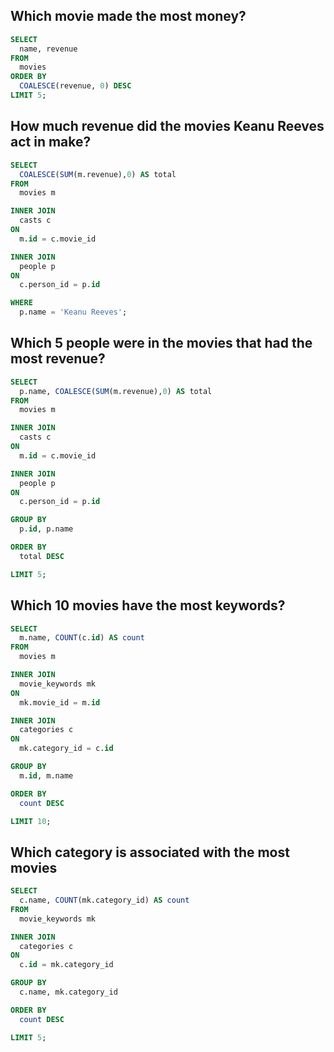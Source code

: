 ## Which movie made the most money?

```sql
SELECT
  name, revenue
FROM
  movies
ORDER BY
  COALESCE(revenue, 0) DESC
LIMIT 5;
```

## How much revenue did the movies Keanu Reeves act in make?

```sql
SELECT
  COALESCE(SUM(m.revenue),0) AS total
FROM
  movies m

INNER JOIN
  casts c
ON
  m.id = c.movie_id

INNER JOIN
  people p
ON
  c.person_id = p.id

WHERE
  p.name = 'Keanu Reeves';
```

## Which 5 people were in the movies that had the most revenue?

```sql
SELECT
  p.name, COALESCE(SUM(m.revenue),0) AS total
FROM
  movies m

INNER JOIN
  casts c
ON
  m.id = c.movie_id

INNER JOIN
  people p
ON
  c.person_id = p.id

GROUP BY
  p.id, p.name

ORDER BY
  total DESC

LIMIT 5;
```

## Which 10 movies have the most keywords?

```sql
SELECT
  m.name, COUNT(c.id) AS count
FROM
  movies m

INNER JOIN
  movie_keywords mk
ON
  mk.movie_id = m.id

INNER JOIN
  categories c
ON
  mk.category_id = c.id

GROUP BY
  m.id, m.name

ORDER BY
  count DESC

LIMIT 10;
```

## Which category is associated with the most movies

```sql
SELECT
  c.name, COUNT(mk.category_id) AS count
FROM
  movie_keywords mk

INNER JOIN
  categories c
ON
  c.id = mk.category_id

GROUP BY
  c.name, mk.category_id

ORDER BY
  count DESC

LIMIT 5;
```
